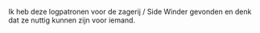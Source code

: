 Ik heb deze logpatronen voor de zagerij / Side Winder gevonden en denk dat ze nuttig kunnen zijn voor iemand.
